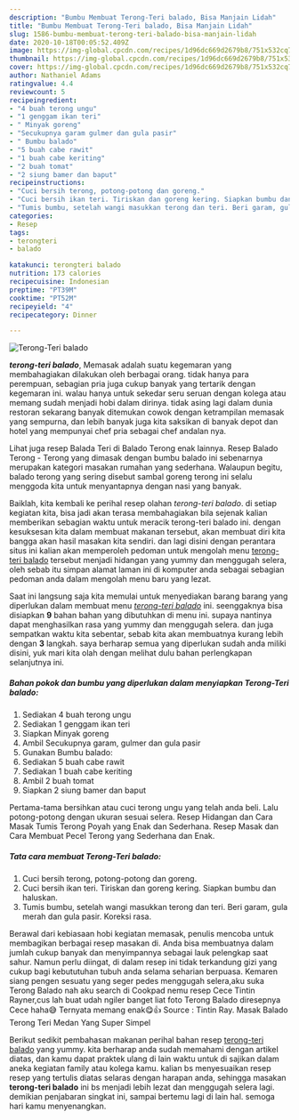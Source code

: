 ```yaml
---
description: "Bumbu Membuat Terong-Teri balado, Bisa Manjain Lidah"
title: "Bumbu Membuat Terong-Teri balado, Bisa Manjain Lidah"
slug: 1586-bumbu-membuat-terong-teri-balado-bisa-manjain-lidah
date: 2020-10-18T00:05:52.409Z
image: https://img-global.cpcdn.com/recipes/1d96dc669d2679b8/751x532cq70/terong-teri-balado-foto-resep-utama.jpg
thumbnail: https://img-global.cpcdn.com/recipes/1d96dc669d2679b8/751x532cq70/terong-teri-balado-foto-resep-utama.jpg
cover: https://img-global.cpcdn.com/recipes/1d96dc669d2679b8/751x532cq70/terong-teri-balado-foto-resep-utama.jpg
author: Nathaniel Adams
ratingvalue: 4.4
reviewcount: 5
recipeingredient:
- "4 buah terong ungu"
- "1 genggam ikan teri"
- " Minyak goreng"
- "Secukupnya garam gulmer dan gula pasir"
- " Bumbu balado"
- "5 buah cabe rawit"
- "1 buah cabe keriting"
- "2 buah tomat"
- "2 siung bamer dan baput"
recipeinstructions:
- "Cuci bersih terong, potong-potong dan goreng."
- "Cuci bersih ikan teri. Tiriskan dan goreng kering. Siapkan bumbu dan haluskan."
- "Tumis bumbu, setelah wangi masukkan terong dan teri. Beri garam, gula merah dan gula pasir. Koreksi rasa."
categories:
- Resep
tags:
- terongteri
- balado

katakunci: terongteri balado 
nutrition: 173 calories
recipecuisine: Indonesian
preptime: "PT39M"
cooktime: "PT52M"
recipeyield: "4"
recipecategory: Dinner

---
```



![Terong-Teri balado](https://img-global.cpcdn.com/recipes/1d96dc669d2679b8/751x532cq70/terong-teri-balado-foto-resep-utama.jpg)

<b><i>terong-teri balado</i></b>, Memasak adalah suatu kegemaran yang membahagiakan dilakukan oleh berbagai orang. tidak hanya para perempuan, sebagian pria juga cukup banyak yang tertarik dengan kegemaran ini. walau hanya untuk sekedar seru seruan dengan kolega atau memang sudah menjadi hobi dalam dirinya. tidak asing lagi dalam dunia restoran sekarang banyak ditemukan cowok dengan ketrampilan memasak yang sempurna, dan lebih banyak juga kita saksikan di banyak depot dan hotel yang mempunyai chef pria sebagai chef andalan nya.

Lihat juga resep Balada Teri di Balado Terong enak lainnya. Resep Balado Terong - Terong yang dimasak dengan bumbu balado ini sebenarnya merupakan kategori masakan rumahan yang sederhana. Walaupun begitu, balado terong yang sering disebut sambal goreng terong ini selalu menggoda kita untuk menyantapnya dengan nasi yang banyak.

Baiklah, kita kembali ke perihal resep olahan <i>terong-teri balado</i>. di setiap kegiatan kita, bisa jadi akan terasa membahagiakan bila sejenak kalian memberikan sebagian waktu untuk meracik terong-teri balado ini. dengan kesuksesan kita dalam membuat makanan tersebut, akan membuat diri kita bangga akan hasil masakan kita sendiri. dan lagi disini dengan perantara situs ini kalian akan memperoleh pedoman untuk mengolah menu <u>terong-teri balado</u> tersebut menjadi hidangan yang yummy dan menggugah selera, oleh sebab itu simpan alamat laman ini di komputer anda sebagai sebagian pedoman anda dalam mengolah menu baru yang lezat.


Saat ini langsung saja kita memulai untuk menyediakan barang barang yang diperlukan dalam membuat menu <u><i>terong-teri balado</i></u> ini. seenggaknya bisa disiapkan <b>9</b> bahan bahan yang dibutuhkan di menu ini. supaya nantinya dapat menghasilkan rasa yang yummy dan menggugah selera. dan juga sempatkan waktu kita sebentar, sebab kita akan membuatnya kurang lebih dengan <b>3</b> langkah. saya berharap semua yang diperlukan sudah anda miliki disini, yuk mari kita olah dengan melihat dulu bahan perlengkapan selanjutnya ini.

<!--inarticleads1-->

##### Bahan pokok dan bumbu yang diperlukan dalam menyiapkan Terong-Teri balado:

1. Sediakan 4 buah terong ungu
1. Sediakan 1 genggam ikan teri
1. Siapkan  Minyak goreng
1. Ambil Secukupnya garam, gulmer dan gula pasir
1. Gunakan  Bumbu balado:
1. Sediakan 5 buah cabe rawit
1. Sediakan 1 buah cabe keriting
1. Ambil 2 buah tomat
1. Siapkan 2 siung bamer dan baput


Pertama-tama bersihkan atau cuci terong ungu yang telah anda beli. Lalu potong-potong dengan ukuran sesuai selera. Resep Hidangan dan Cara Masak Tumis Terong Poyah yang Enak dan Sederhana. Resep Masak dan Cara Membuat Pecel Terong yang Sederhana dan Enak. 

<!--inarticleads2-->

##### Tata cara membuat Terong-Teri balado:

1. Cuci bersih terong, potong-potong dan goreng.
1. Cuci bersih ikan teri. Tiriskan dan goreng kering. Siapkan bumbu dan haluskan.
1. Tumis bumbu, setelah wangi masukkan terong dan teri. Beri garam, gula merah dan gula pasir. Koreksi rasa.


Berawal dari kebiasaan hobi kegiatan memasak, penulis mencoba untuk membagikan berbagai resep masakan di. Anda bisa membuatnya dalam jumlah cukup banyak dan menyimpannya sebagai lauk pelengkap saat sahur. Namun perlu diingat, di dalam resep ini tidak terkandung gizi yang cukup bagi kebututuhan tubuh anda selama seharian berpuasa. Kemaren siang pengen sesuatu yang seger pedes menggugah selera,aku suka Terong Balado nah aku search di Cookpad nemu resep Cece Tintin Rayner,cus lah buat udah ngiler banget liat foto Terong Balado diresepnya Cece haha😅 Ternyata memang enak😋👍 Source : Tintin Ray. Masak Balado Terong Teri Medan Yang Super Simpel 

Berikut sedikit pembahasan makanan perihal bahan resep <u>terong-teri balado</u> yang yummy. kita berharap anda sudah memahami dengan artikel diatas, dan kamu dapat praktek ulang di lain waktu untuk di sajikan dalam aneka kegiatan family atau kolega kamu. kalian bs menyesuaikan resep resep yang tertulis diatas selaras dengan harapan anda, sehingga masakan <b>terong-teri balado</b> ini bs menjadi lebih lezat dan menggugah selera lagi. demikian penjabaran singkat ini, sampai bertemu lagi di lain hal. semoga hari kamu menyenangkan.
